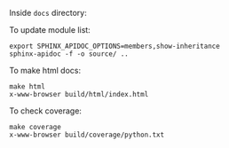 Inside `docs` directory:

To update module list:

    export SPHINX_APIDOC_OPTIONS=members,show-inheritance
    sphinx-apidoc -f -o source/ ..

To make html docs:

    make html
    x-www-browser build/html/index.html

To check coverage:

    make coverage
    x-www-browser build/coverage/python.txt
